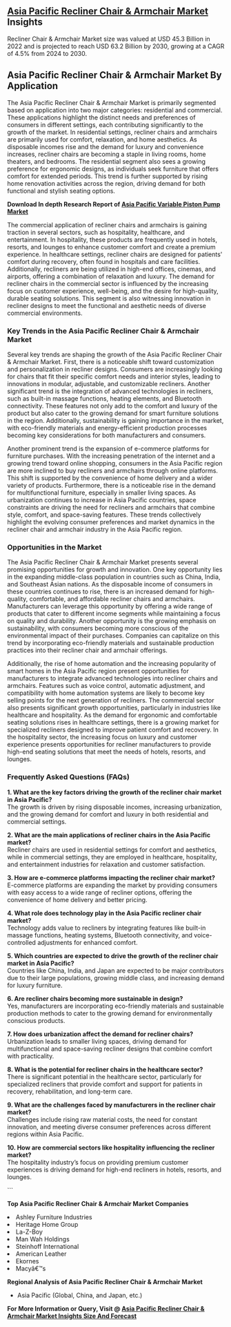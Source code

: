 <h2><a href="https://www.verifiedmarketreports.com/download-sample/?rid=330566&amp;utm_source=Github-Feb&amp;utm_medium=225" target="_blank">Asia Pacific Recliner Chair & Armchair Market</a> Insights</h2><p>Recliner Chair & Armchair Market size was valued at USD 45.3 Billion in 2022 and is projected to reach USD 63.2 Billion by 2030, growing at a CAGR of 4.5% from 2024 to 2030.</p><p><h2>Asia Pacific Recliner Chair & Armchair Market By Application</h2> <p>The Asia Pacific Recliner Chair & Armchair Market is primarily segmented based on application into two major categories: residential and commercial. These applications highlight the distinct needs and preferences of consumers in different settings, each contributing significantly to the growth of the market. In residential settings, recliner chairs and armchairs are primarily used for comfort, relaxation, and home aesthetics. As disposable incomes rise and the demand for luxury and convenience increases, recliner chairs are becoming a staple in living rooms, home theaters, and bedrooms. The residential segment also sees a growing preference for ergonomic designs, as individuals seek furniture that offers comfort for extended periods. This trend is further supported by rising home renovation activities across the region, driving demand for both functional and stylish seating options. <p><p><strong>Download In depth Research Report of <a href="https://www.verifiedmarketreports.com/download-sample/?rid=236118&amp;utm_source=Pulse-Dec&amp;utm_medium=225" target="_blank">Asia Pacific Variable Piston Pump Market</a></strong></p></p> <p>The commercial application of recliner chairs and armchairs is gaining traction in several sectors, such as hospitality, healthcare, and entertainment. In hospitality, these products are frequently used in hotels, resorts, and lounges to enhance customer comfort and create a premium experience. In healthcare settings, recliner chairs are designed for patients' comfort during recovery, often found in hospitals and care facilities. Additionally, recliners are being utilized in high-end offices, cinemas, and airports, offering a combination of relaxation and luxury. The demand for recliner chairs in the commercial sector is influenced by the increasing focus on customer experience, well-being, and the desire for high-quality, durable seating solutions. This segment is also witnessing innovation in recliner designs to meet the functional and aesthetic needs of diverse commercial environments.</p> <h3>Key Trends in the Asia Pacific Recliner Chair & Armchair Market</h3> <p>Several key trends are shaping the growth of the Asia Pacific Recliner Chair & Armchair Market. First, there is a noticeable shift toward customization and personalization in recliner designs. Consumers are increasingly looking for chairs that fit their specific comfort needs and interior styles, leading to innovations in modular, adjustable, and customizable recliners. Another significant trend is the integration of advanced technologies in recliners, such as built-in massage functions, heating elements, and Bluetooth connectivity. These features not only add to the comfort and luxury of the product but also cater to the growing demand for smart furniture solutions in the region. Additionally, sustainability is gaining importance in the market, with eco-friendly materials and energy-efficient production processes becoming key considerations for both manufacturers and consumers. <p>Another prominent trend is the expansion of e-commerce platforms for furniture purchases. With the increasing penetration of the internet and a growing trend toward online shopping, consumers in the Asia Pacific region are more inclined to buy recliners and armchairs through online platforms. This shift is supported by the convenience of home delivery and a wider variety of products. Furthermore, there is a noticeable rise in the demand for multifunctional furniture, especially in smaller living spaces. As urbanization continues to increase in Asia Pacific countries, space constraints are driving the need for recliners and armchairs that combine style, comfort, and space-saving features. These trends collectively highlight the evolving consumer preferences and market dynamics in the recliner chair and armchair industry in the Asia Pacific region.</p> <h3>Opportunities in the Market</h3> <p>The Asia Pacific Recliner Chair & Armchair Market presents several promising opportunities for growth and innovation. One key opportunity lies in the expanding middle-class population in countries such as China, India, and Southeast Asian nations. As the disposable income of consumers in these countries continues to rise, there is an increased demand for high-quality, comfortable, and affordable recliner chairs and armchairs. Manufacturers can leverage this opportunity by offering a wide range of products that cater to different income segments while maintaining a focus on quality and durability. Another opportunity is the growing emphasis on sustainability, with consumers becoming more conscious of the environmental impact of their purchases. Companies can capitalize on this trend by incorporating eco-friendly materials and sustainable production practices into their recliner chair and armchair offerings. <p>Additionally, the rise of home automation and the increasing popularity of smart homes in the Asia Pacific region present opportunities for manufacturers to integrate advanced technologies into recliner chairs and armchairs. Features such as voice control, automatic adjustment, and compatibility with home automation systems are likely to become key selling points for the next generation of recliners. The commercial sector also presents significant growth opportunities, particularly in industries like healthcare and hospitality. As the demand for ergonomic and comfortable seating solutions rises in healthcare settings, there is a growing market for specialized recliners designed to improve patient comfort and recovery. In the hospitality sector, the increasing focus on luxury and customer experience presents opportunities for recliner manufacturers to provide high-end seating solutions that meet the needs of hotels, resorts, and lounges.</p> <h3>Frequently Asked Questions (FAQs)</h3> <p><strong>1. What are the key factors driving the growth of the recliner chair market in Asia Pacific?</strong><br> The growth is driven by rising disposable incomes, increasing urbanization, and the growing demand for comfort and luxury in both residential and commercial settings.</p> <p><strong>2. What are the main applications of recliner chairs in the Asia Pacific market?</strong><br> Recliner chairs are used in residential settings for comfort and aesthetics, while in commercial settings, they are employed in healthcare, hospitality, and entertainment industries for relaxation and customer satisfaction.</p> <p><strong>3. How are e-commerce platforms impacting the recliner chair market?</strong><br> E-commerce platforms are expanding the market by providing consumers with easy access to a wide range of recliner options, offering the convenience of home delivery and better pricing.</p> <p><strong>4. What role does technology play in the Asia Pacific recliner chair market?</strong><br> Technology adds value to recliners by integrating features like built-in massage functions, heating systems, Bluetooth connectivity, and voice-controlled adjustments for enhanced comfort.</p> <p><strong>5. Which countries are expected to drive the growth of the recliner chair market in Asia Pacific?</strong><br> Countries like China, India, and Japan are expected to be major contributors due to their large populations, growing middle class, and increasing demand for luxury furniture.</p> <p><strong>6. Are recliner chairs becoming more sustainable in design?</strong><br> Yes, manufacturers are incorporating eco-friendly materials and sustainable production methods to cater to the growing demand for environmentally conscious products.</p> <p><strong>7. How does urbanization affect the demand for recliner chairs?</strong><br> Urbanization leads to smaller living spaces, driving demand for multifunctional and space-saving recliner designs that combine comfort with practicality.</p> <p><strong>8. What is the potential for recliner chairs in the healthcare sector?</strong><br> There is significant potential in the healthcare sector, particularly for specialized recliners that provide comfort and support for patients in recovery, rehabilitation, and long-term care.</p> <p><strong>9. What are the challenges faced by manufacturers in the recliner chair market?</strong><br> Challenges include rising raw material costs, the need for constant innovation, and meeting diverse consumer preferences across different regions within Asia Pacific.</p> <p><strong>10. How are commercial sectors like hospitality influencing the recliner market?</strong><br> The hospitality industry’s focus on providing premium customer experiences is driving demand for high-end recliners in hotels, resorts, and lounges.</p> ```</p><p><strong>Top Asia Pacific Recliner Chair & Armchair Market Companies</strong></p><div data-test-id=""><p><li>Ashley Furniture Industries</li><li> Heritage Home Group</li><li> La-Z-Boy</li><li> Man Wah Holdings</li><li> Steinhoff International</li><li> American Leather</li><li> Ekornes</li><li> Macyâ€™s</li></p><div><strong>Regional Analysis of&nbsp;Asia Pacific Recliner Chair & Armchair Market</strong></div><ul><li dir="ltr"><p dir="ltr">Asia Pacific (Global, China, and Japan, etc.)</p></li></ul><p><strong>For More Information or Query, Visit @&nbsp;</strong><strong><a href="https://www.verifiedmarketreports.com/product/recliner-chair-armchair-market/?utm_source=Github-Feb&amp;utm_medium=225" target="_blank">Asia Pacific Recliner Chair & Armchair Market Insights Size And Forecast</a></strong></p></div><h2>&nbsp;</h2><div data-test-id="">&nbsp;</div>
